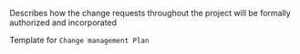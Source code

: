 Describes how the change requests throughout the project will be formally authorized and incorporated

Template for `Change management Plan`


